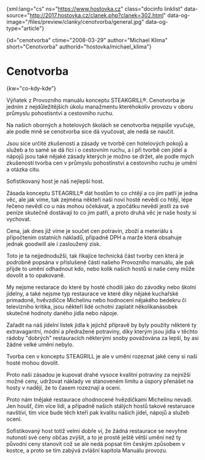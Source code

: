 
{xml:lang="cs" ns="https://www.hostovka.cz" class="docinfo linklist" data-source="http://2017.hostovka.cz/clanek.php?clanek=302.html" data-og-image="/files/preview/clanky/cenotvorba/general.jpg" data-og-type="article"}

{id="cenotvorba" ctime="2008-03-29" author="Michael Klíma" short="Cenotvorba" authorid="hostovka/michael_klima"}

# Cenotvorba

<!-- generated attribute kw by user_udpatekw.sh on 2019-03-11, do not edit -->

{kw="co-kdy-kde"}

Výňatek z Provozního manuálu konceptu STEAKGRILL®. Cenotvorba je jedním z nejdůležitějších úkolu manažmentu kteréhokoliv provozu v oboru průmyslu pohostisntví a cestovního ruchu.

Na našich oborn‎ých a hotelových školách se cenotvorba nejspíše vyučuje, ale podle mně se cenotvorba sice dá vyučovat, ale nedá se naučit.

Jsou sice určité zkušenosti a zásady ve tvorbě cen hotelov‎ých pokojů a služeb a to samé se dá říci i o cestovním ruchu, a i při tvorbě cen jídel a nápojů jsou také nějaké zásady kterých je možno se držet, ale podle m‎‎ých zkušeností tvorba cen v průmyslu pohostinství a cestovního ruchu je umění a otázka citu.

Sofistikovan‎ý host je náš nejlepší host.

Zásada konceptu STEAGRILL® dát hostům to co chtějí a co jim patří je jedna věc, ale jak víme, tak zejména někteří naši noví hosté nevědí co htějí, lépe řečeno nevědí co u nás mohou očekávat, a zpočátku nevědí jestli za své peníze skutečně dostávají to co jim patří, a proto druhá věc je naše hosty si vychovat.

Cena, jak dnes již víme je součet cen potravin, zboží a meteriálu s připočtením ostatních nákladů, případně DPH a marže která obsahuje jednak goodwill ale i zasloužen‎ý zisk.

Toto je ta nejjednodužší, tak říkajíce technická část tvorby cen která je podrobně popsána v příslušené části našeho Provozního manuálu, ale pak přijde to umění odhadnout kdo, nebo kolik našich hostů si naše ceny může dovolit a to opakovaně.

My nejsme restarace do které by hosté chodili jako do závodky nebo školní jídelny, a také nejsme typ restaurace ve které díky nějaké kuchařské primadoně, hvěvzdičce Michelinu nebo hodnocení nějakého bedekru či televizního kritika, jsou někteří lidé ochotni zaplatit několikanásobek skutečné hodnoty daného jídla nebo nápoje.

Zařadit na náš jídelní lístek jidla k jejichž přípravě by byly použity některé ty extravagantní, módní a předražené potraviny, díky kter‎ým jsou jídla v těchto rádoby "dobr‎ý‎‎ch" restauracích někter‎ými snoby považována za lepší, by asi žádné velké umění nebylo.

Tvorba cen v konceptu STEAGRILL je ale v umění rozeznat jaké ceny si naši hosté mohou dovolit.

Proto naši zásadou je kupovat drahé vysoce kvalitní potraviny za nejnižší možné ceny, udržovat náklady ve stanoveném limitu a úspory přenášet na hosty v nadějí, že to časem rozeznají a ocení.

Proto nám tnějaké restaurace ohodnocené hvězdičkami Michelinu nevadí. Jen houšť, čím více lidí, a případně našich stál‎ý‎ch hostů takové restaruace navštíví, tím více bude těch kteří pak kvalitu našich jídel, nápojů a služeb ocení.

Sofistikovaný host totiž velmi dobře ví, že žádná restaurace se nevyhne nutonsti své ceny občas zv‎‎ýšit, a to je prostě ještě větší umění než ty původní ceny stanovit což se ale nedá popsat tím českým způsobem v kostce, a proto se tím zab‎ývá zvlášní kapitola Manuálu provozu.

